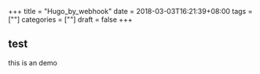 +++
title = "Hugo_by_webhook"
date = 2018-03-03T16:21:39+08:00
tags = [""]
categories = [""]
draft = false
+++

## test

this is an demo

